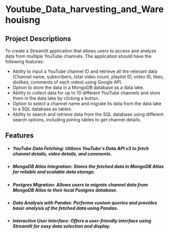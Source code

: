 # Youtube_Data_harvesting_and_Warehouisng

 ## Project Descriptions

 To create a Streamlit application that allows users to access and analyze data from multiple YouTube channels. The application should have the following features:
 - Ability to input a YouTube channel ID and retrieve all the relevant data (Channel name, subscribers, total video count, playlist ID, video ID, likes, dislikes, comments of each video) using Google API.
 - Option to store the data in a MongoDB database as a data lake.
 - Ability to collect data for up to 10 different YouTube channels and store them in the data lake by clicking a button.
 - Option to select a channel name and migrate its data from the data lake to a SQL database as tables.
 - Ability to search and retrieve data from the SQL database using different search options, including joining tables to get channel details.

## Features
* ##### YouTube Data Fetching: Utilizes YouTube's Data API v3 to fetch channel details, video details, and comments.
* ##### MongoDB Atlas Integration: Stores the fetched data in MongoDB Atlas for reliable and scalable data storage.
* ##### Postgres Migration: Allows users to migrate channel data from MongoDB Atlas to their local Postgres database.
* ##### Data Analysis with Pandas: Performs custom queries and provides basic analysis of the fetched data using Pandas.
* ##### Interactive User Interface: Offers a user-friendly interface using Streamlit for easy data selection and display.

  



 

